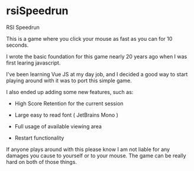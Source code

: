 # rsiSpeedrun
RSI Speedrun

This is a game where you click your mouse as fast as you can for 10 seconds. 

I wrote the basic foundation for this game nearly 20 years ago when I was first learing javascript.

I've been learning Vue JS at my day job, and I decided a good way to start playing around with it was to port this simple game.

I also ended up adding some new features, such as:

- High Score Retention for the current session

- Large easy to read font ( JetBrains Mono )

- Full usage of available viewing area

- Restart functionality

If anyone plays around with this please know I am not liable for any damages you cause to yourself or to your mouse. The game can be really hard on both of those things.
